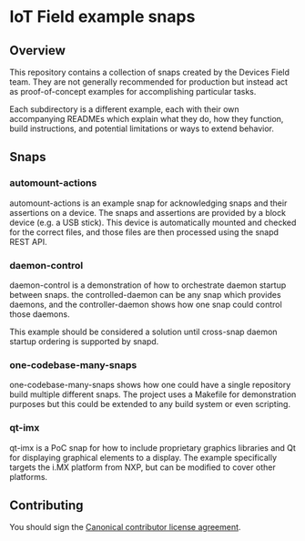 # IoT Field example snaps

## Overview

This repository contains a collection of snaps created by the Devices Field
team. They are not generally recommended for production but instead act as
proof-of-concept examples for accomplishing particular tasks.

Each subdirectory is a different example, each with their own accompanying
READMEs which explain what they do, how they function, build instructions, and
potential limitations or ways to extend behavior.

## Snaps

### automount-actions

automount-actions is an example snap for acknowledging snaps and their
assertions on a device. The snaps and assertions are provided by a block device
(e.g. a USB stick). This device is automatically mounted and checked for the
correct files, and those files are then processed using the snapd REST API.

### daemon-control

daemon-control is a demonstration of how to orchestrate daemon startup between
snaps. the controlled-daemon can be any snap which provides daemons, and the
controller-daemon shows how one snap could control those daemons.

This example should be considered a solution until cross-snap daemon startup
ordering is supported by snapd.

### one-codebase-many-snaps

one-codebase-many-snaps shows how one could have a single repository build
multiple different snaps. The project uses a Makefile for demonstration purposes
but this could be extended to any build system or even scripting.

### qt-imx

qt-imx is a PoC snap for how to include proprietary graphics libraries and Qt
for displaying graphical elements to a display. The example specifically targets
the i.MX platform from NXP, but can be modified to cover other platforms.

## Contributing

You should sign the [Canonical contributor license agreement](https://ubuntu.com/legal/contributors).
